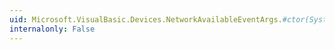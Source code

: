 ```yaml
---
uid: Microsoft.VisualBasic.Devices.NetworkAvailableEventArgs.#ctor(System.Boolean)
internalonly: False
---
```

